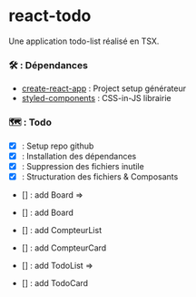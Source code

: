 # react-todo

Une application todo-list réalisé en TSX.

### 🛠️ : Dépendances

- [create-react-app](https://create-react-app.dev/docs/adding-typescript/) : Project setup générateur
- [styled-components](https://styled-components.com/) : CSS-in-JS librairie

### 🗺️ : Todo

- [x] : Setup repo github
- [x] : Installation des dépendances
- [x] : Suppression des fichiers inutile
- [x] : Structuration des fichiers & Composants

- [] : add Board =>
- [] : add Board
- [] : add CompteurList
- [] : add CompteurCard

- [] : add TodoList =>
- [] : add TodoCard
